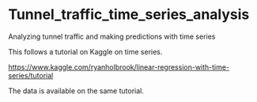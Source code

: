 # Tunnel_traffic_time_series_analysis
Analyzing tunnel traffic and making predictions with time series

This follows a tutorial on Kaggle on time series.

https://www.kaggle.com/ryanholbrook/linear-regression-with-time-series/tutorial

The data is available on the same tutorial.
